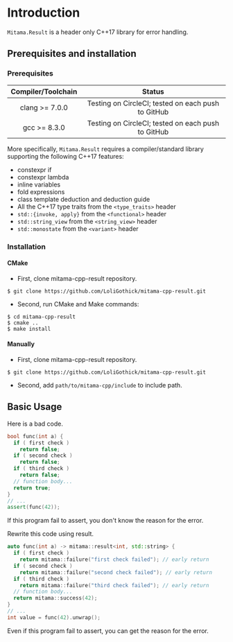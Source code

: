 # Introduction

`Mitama.Result` is a header only C++17 library for error handling.


## Prerequisites and installation

### Prerequisites

| Compiler/Toolchain |                       Status                       |
| :----------------: | :------------------------------------------------: |
|   clang >= 7.0.0   | Testing on CircleCI; tested on each push to GitHub |
|    gcc >= 8.3.0    | Testing on CircleCI; tested on each push to GitHub |

More specifically, `Mitama.Result` requires a compiler/standard library supporting the following C++17 features:

- constexpr if
- constexpr lambda
- inline variables
- fold expressions
- class template deduction and deduction guide
- All the C++17 type traits from the `<type_traits>` header
- `std::{invoke, apply}` from the `<functional>` header
- `std::string_view` from the `<string_view>` header
- `std::monostate` from the `<variant>` header

### Installation

#### CMake

- First, clone mitama-cpp-result repository.

```shell
$ git clone https://github.com/LoliGothick/mitama-cpp-result.git
```

- Second, run CMake and Make commands:

```shell
$ cd mitama-cpp-result
$ cmake ..
$ make install
```


#### Manually

- First, clone mitama-cpp-result repository.

```shell
$ git clone https://github.com/LoliGothick/mitama-cpp-result.git
```

- Second, add `path/to/mitama-cpp/include` to include path.


## Basic Usage

Here is a bad code.

```cpp
bool func(int a) {
  if ( first check )
    return false;
  if ( second check )
    return false;
  if ( third check )
    return false;
  // function body...
  return true;
}
// ...
assert(func(42));
```

If this program fail to assert, you don't know the reason for the error.

Rewrite this code using result.

```cpp
auto func(int a) -> mitama::result<int, std::string> {
  if ( first check )
    return mitama::failure("first check failed"); // early return
  if ( second check )
    return mitama::failure("second check failed"); // early return
  if ( third check )
    return mitama::failure("third check failed"); // early return
  // function body...
  return mitama::success(42);
}
// ...
int value = func(42).unwrap();
```

Even if this program fail to assert, you can get the reason for the error.
